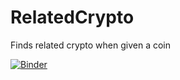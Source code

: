 # RelatedCrypto
Finds related crypto when given a coin

[![Binder](https://mybinder.org/badge_logo.svg)](https://mybinder.org/v2/gh/aeli3/RelatedCrypto/main'?filepath=main.ipynb' )
